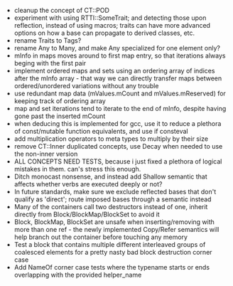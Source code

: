 - cleanup the concept of CT::POD
- experiment with using RTTI::SomeTrait; and detecting those upon reflection, instead of using macros; traits can have more advanced options on how a base can propagate to derived classes, etc.
- rename Traits to Tags?
- rename Any to Many, and make Any specialized for one element only?
- mInfo in maps moves around to first map entry, so that iterations always beging with the first pair
- implement ordered maps and sets using an ordering array of indices after the mInfo array - that way we can directly transfer maps between ordered/unordered variations without any trouble
- use redundant map data (mValues.mCount and mValues.mReserved) for keeping track of ordering array
- map and set iterations tend to iterate to the end of mInfo, despite having gone past the inserted mCount
- when deducing this is implemented for gcc, use it to reduce a plethora of const/mutable function equivalents, and use if consteval
- add multiplication operators to meta types to multiply by their size
- remove CT::Inner duplicated concepts, use Decay when needed to use the non-inner version
- ALL CONCEPTS NEED TESTS, because i just fixed a plethora of logical mistakes in them. can's stress this enough.
- Ditch monocast nonsense, and instead add Shallow semantic that affects whether verbs are executed deeply or not?
- In future standards, make sure we exclude reflected bases that don't qualify as 'direct'; route imposed bases through a semantic instead
- Many of the containers call two destructors instead of one, inherit directly from Block/BlockMap/BlockSet to avoid it
- Block, BlockMap, BlockSet are unsafe when inserting/removing with more than one ref - the newly implemented Copy/Refer semantics will help branch out the container before touching any memory
- Test a block that contains multiple different interleaved groups of coalesced elements for a pretty nasty bad block destruction corner case
- Add NameOf corner case tests where the typename starts or ends overlapping with the provided helper_name